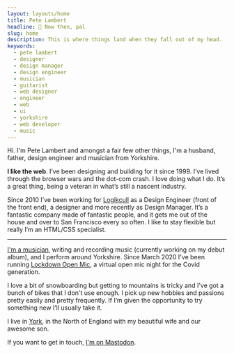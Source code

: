 ```yaml
---
layout: layouts/home
title: Pete Lambert
headline: 👋 Now then, pal
slug: home
description: This is where things land when they fall out of my head.
keywords:
  - pete lambert
  - designer
  - design manager
  - design engineer
  - musician
  - guitarist
  - web designer
  - engineer
  - web
  - ui
  - yorkshire
  - web developer
  - music
---
```


Hi. I'm Pete Lambert and amongst a fair few other things, I'm a husband, father, design engineer and musician from Yorkshire.

**I like the web**. I’ve been designing and building for it since 1999. I’ve lived through the browser wars and the dot-com crash. I love doing what I do. It’s a great thing, being a veteran in what’s still a nascent industry.

Since 2010 I’ve been working for [Logikcull](https://logikcull.com) as a Design Engineer (front of the front end), a designer and more recently as Design Manager. It’s a fantastic company made of fantastic people, and it gets me out of the house and over to San Francisco every so often. I like to stay flexible but really I’m an HTML/CSS specialist.

---

[I'm a musician](https://petelambertmusic.com), writing and recording music (currently working on my debut album), and I perform around Yorkshire. Since March 2020 I've been running [Lockdown Open Mic](https://lockdownopenmic.club), a virtual open mic night for the Covid generation.

I love a bit of snowboarding but getting to mountains is tricky and I've got a bunch of bikes that I don't use enough. I pick up new hobbies and passions pretty easily and pretty frequently. If I’m given the opportunity to try something new I’ll usually take it.

I live in [York](https://en.wikipedia.org/wiki/York), in the North of England with my beautiful wife and our awesome son.

If you want to get in touch, <a rel="me" href="https://mas.to/@petelambert">I'm on Mastodon</a>.
